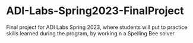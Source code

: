 # ADI-Labs-Spring2023-FinalProject
Final project for ADI Labs Spring 2023, where students will put to practice skills learned during the program, by working n a Spelling Bee solver
